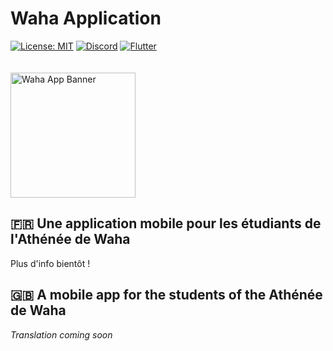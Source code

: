 # Waha Application
[![License: MIT](https://img.shields.io/badge/License-MIT-green.svg)](https://wylarel.com/mit/)
[![Discord](https://img.shields.io/badge/Chat-Discord-blue)](https://discord.gg/7qvmeh2)
[![Flutter](https://img.shields.io/badge/Made%20with-Flutter-orange)](https://flutter.dev/)
<br><br><br>
<img src="https://wahadl.web.app/ressources/img/repoheader.png" alt="Waha App Banner" width="200px">

## <span>&#x1F1EB;&#x1F1F7;</span> Une application mobile pour les étudiants de l'Athénée de Waha
Plus d'info bientôt !

## <span>&#x1F1EC;&#x1F1E7;</span> A mobile app for the students of the Athénée de Waha
*Translation coming soon*
